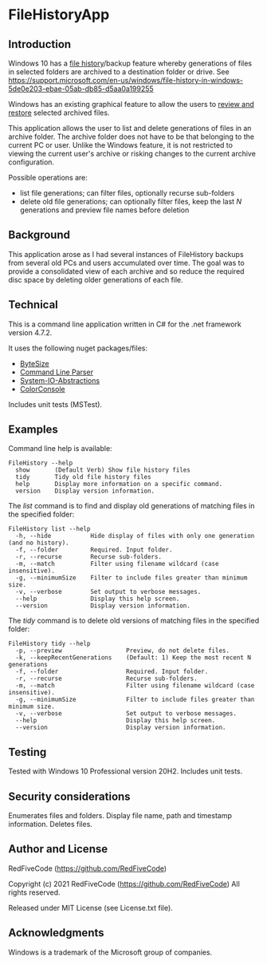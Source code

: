 # FileHistoryApp

## Introduction
Windows 10 has a [file history](https://support.microsoft.com/en-us/windows/file-history-in-windows-5de0e203-ebae-05ab-db85-d5aa0a199255)/backup feature whereby generations of files in selected folders are archived to a destination folder or drive.
See https://support.microsoft.com/en-us/windows/file-history-in-windows-5de0e203-ebae-05ab-db85-d5aa0a199255

Windows has an existing graphical feature to allow the users to [review and restore](https://support.microsoft.com/en-us/windows/backup-and-restore-in-windows-352091d2-bb9d-3ea3-ed18-52ef2b88cbef) selected archived files.

This application allows the user to list and delete generations of files in an archive folder. The archive folder does not have to be that belonging to the current PC or user.
Unlike the Windows feature, it is not restricted to viewing the current user's archive or risking changes to the current archive configuration.

Possible operations are:
* list file generations; can filter files, optionally recurse sub-folders
* delete old file generations; can optionally filter files, keep the last _N_ generations and preview file names before deletion

## Background
This application arose as I had several instances of FileHistory backups from several old PCs and users accumulated over time.
The goal was to provide a consolidated view of each archive and so reduce the required disc space by deleting older generations of each file.


## Technical
This is a command line application written in C# for the .net framework version 4.7.2.

It uses the following nuget packages/files:
* [ByteSize](https://github.com/omar/ByteSize)
* [Command Line Parser](https://github.com/commandlineparser/commandline)
* [System-IO-Abstractions](https://github.com/System-IO-Abstractions/System.IO.Abstractions)
* [ColorConsole](https://gist.github.com/RickStrahl/52c9ee43bd2723bcdf7bf4d24b029768)

Includes unit tests (MSTest).

## Examples
Command line help is available:

```
FileHistory --help
  show       (Default Verb) Show file history files
  tidy       Tidy old file history files
  help       Display more information on a specific command.
  version    Display version information.
```

The _list_ command is to find and display old generations of matching files in the specified folder:
```
FileHistory list --help
  -h, --hide           Hide display of files with only one generation (and no history).
  -f, --folder         Required. Input folder.
  -r, --recurse        Recurse sub-folders.
  -m, --match          Filter using filename wildcard (case insensitive).
  -g, --minimumSize    Filter to include files greater than minimum size.
  -v, --verbose        Set output to verbose messages.
  --help               Display this help screen.
  --version            Display version information.
```

The _tidy_ command is to delete old versions of matching files in the specified folder:
```
FileHistory tidy --help
  -p, --preview                  Preview, do not delete files.
  -k, --keepRecentGenerations    (Default: 1) Keep the most recent N generations
  -f, --folder                   Required. Input folder.
  -r, --recurse                  Recurse sub-folders.
  -m, --match                    Filter using filename wildcard (case insensitive).
  -g, --minimumSize              Filter to include files greater than minimum size.
  -v, --verbose                  Set output to verbose messages.
  --help                         Display this help screen.
  --version                      Display version information.
```


## Testing
Tested with Windows 10 Professional version 20H2.
Includes unit tests.

## Security considerations
Enumerates files and folders.
Display file name, path and timestamp information.
Deletes files.


## Author and License
RedFiveCode (https://github.com/RedFiveCode)

Copyright (c) 2021 RedFiveCode (https://github.com/RedFiveCode) All rights reserved.

Released under MIT License (see License.txt file).

## Acknowledgments
Windows is a trademark of the Microsoft group of companies.



